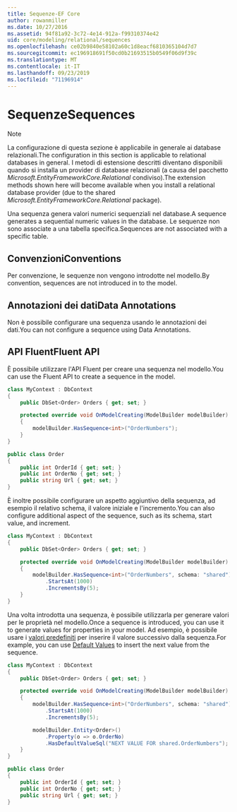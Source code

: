 ```yaml
---
title: Sequenze-EF Core
author: rowanmiller
ms.date: 10/27/2016
ms.assetid: 94f81a92-3c72-4e14-912a-f99310374e42
uid: core/modeling/relational/sequences
ms.openlocfilehash: ce02b9840e58102a60c1d8eacf6810365104d7d7
ms.sourcegitcommit: ec196918691f50cd0b21693515b0549f06d9f39c
ms.translationtype: MT
ms.contentlocale: it-IT
ms.lasthandoff: 09/23/2019
ms.locfileid: "71196914"
---
```

# <a name="sequences"></a><span data-ttu-id="f29f2-102">Sequenze</span><span class="sxs-lookup"><span data-stu-id="f29f2-102">Sequences</span></span>

> [!NOTE]  
> <span data-ttu-id="f29f2-103">La configurazione di questa sezione è applicabile in generale ai database relazionali.</span><span class="sxs-lookup"><span data-stu-id="f29f2-103">The configuration in this section is applicable to relational databases in general.</span></span> <span data-ttu-id="f29f2-104">I metodi di estensione descritti diventano disponibili quando si installa un provider di database relazionali (a causa del pacchetto *Microsoft.EntityFrameworkCore.Relational* condiviso).</span><span class="sxs-lookup"><span data-stu-id="f29f2-104">The extension methods shown here will become available when you install a relational database provider (due to the shared *Microsoft.EntityFrameworkCore.Relational* package).</span></span>

<span data-ttu-id="f29f2-105">Una sequenza genera valori numerici sequenziali nel database.</span><span class="sxs-lookup"><span data-stu-id="f29f2-105">A sequence generates a sequential numeric values in the database.</span></span> <span data-ttu-id="f29f2-106">Le sequenze non sono associate a una tabella specifica.</span><span class="sxs-lookup"><span data-stu-id="f29f2-106">Sequences are not associated with a specific table.</span></span>

## <a name="conventions"></a><span data-ttu-id="f29f2-107">Convenzioni</span><span class="sxs-lookup"><span data-stu-id="f29f2-107">Conventions</span></span>

<span data-ttu-id="f29f2-108">Per convenzione, le sequenze non vengono introdotte nel modello.</span><span class="sxs-lookup"><span data-stu-id="f29f2-108">By convention, sequences are not introduced in to the model.</span></span>

## <a name="data-annotations"></a><span data-ttu-id="f29f2-109">Annotazioni dei dati</span><span class="sxs-lookup"><span data-stu-id="f29f2-109">Data Annotations</span></span>

<span data-ttu-id="f29f2-110">Non è possibile configurare una sequenza usando le annotazioni dei dati.</span><span class="sxs-lookup"><span data-stu-id="f29f2-110">You can not configure a sequence using Data Annotations.</span></span>

## <a name="fluent-api"></a><span data-ttu-id="f29f2-111">API Fluent</span><span class="sxs-lookup"><span data-stu-id="f29f2-111">Fluent API</span></span>

<span data-ttu-id="f29f2-112">È possibile utilizzare l'API Fluent per creare una sequenza nel modello.</span><span class="sxs-lookup"><span data-stu-id="f29f2-112">You can use the Fluent API to create a sequence in the model.</span></span>

<!-- [!code-csharp[Main](samples/core/relational/Modeling/FluentAPI/Relational/Sequence.cs?highlight=7)] -->
``` csharp
class MyContext : DbContext
{
    public DbSet<Order> Orders { get; set; }

    protected override void OnModelCreating(ModelBuilder modelBuilder)
    {
        modelBuilder.HasSequence<int>("OrderNumbers");
    }
}

public class Order
{
    public int OrderId { get; set; }
    public int OrderNo { get; set; }
    public string Url { get; set; }
}
```

<span data-ttu-id="f29f2-113">È inoltre possibile configurare un aspetto aggiuntivo della sequenza, ad esempio il relativo schema, il valore iniziale e l'incremento.</span><span class="sxs-lookup"><span data-stu-id="f29f2-113">You can also configure additional aspect of the sequence, such as its schema, start value, and increment.</span></span>

<!-- [!code-csharp[Main](samples/core/relational/Modeling/FluentAPI/Relational/SequenceConfigured.cs?highlight=7,8,9)] -->
``` csharp
class MyContext : DbContext
{
    public DbSet<Order> Orders { get; set; }

    protected override void OnModelCreating(ModelBuilder modelBuilder)
    {
        modelBuilder.HasSequence<int>("OrderNumbers", schema: "shared")
            .StartsAt(1000)
            .IncrementsBy(5);
    }
}
```

<span data-ttu-id="f29f2-114">Una volta introdotta una sequenza, è possibile utilizzarla per generare valori per le proprietà nel modello.</span><span class="sxs-lookup"><span data-stu-id="f29f2-114">Once a sequence is introduced, you can use it to generate values for properties in your model.</span></span> <span data-ttu-id="f29f2-115">Ad esempio, è possibile usare i [valori predefiniti](default-values.md) per inserire il valore successivo dalla sequenza.</span><span class="sxs-lookup"><span data-stu-id="f29f2-115">For example, you can use [Default Values](default-values.md) to insert the next value from the sequence.</span></span>

<!-- [!code-csharp[Main](samples/core/relational/Modeling/FluentAPI/Relational/SequenceUsed.cs?highlight=11,12,13)] -->
``` csharp
class MyContext : DbContext
{
    public DbSet<Order> Orders { get; set; }

    protected override void OnModelCreating(ModelBuilder modelBuilder)
    {
        modelBuilder.HasSequence<int>("OrderNumbers", schema: "shared")
            .StartsAt(1000)
            .IncrementsBy(5);

        modelBuilder.Entity<Order>()
            .Property(o => o.OrderNo)
            .HasDefaultValueSql("NEXT VALUE FOR shared.OrderNumbers");
    }
}

public class Order
{
    public int OrderId { get; set; }
    public int OrderNo { get; set; }
    public string Url { get; set; }
}
```
